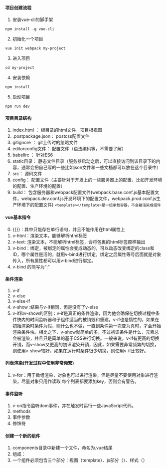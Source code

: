 #### 项目创建流程

1. 安装vue-cli的脚手架
```
npm install -g vue-cli
```
2. 初始化一个项目
```
vue init webpack my-project
```
3. 进入项目
```
cd my-project
```
4. 安装依赖
```
npm install
```
5. 启动项目
```
npm run dev
```

#### 项目目录结构
1. index.html ：        根目录的html文件，项目根视图
2. .postpackage.json：  postcss配置文件
3. gitignore ：         git上传时的忽略文件
4. editorconfig文件：   配置文件（语法编码等，不需要了解）
5. babellrc ：          针对ES6
6. static目录：          静态文件目录（服务器启动之后，可以直接访问到该目录下的内容，通常会把自己写的一些比如json文件和一些文档都可以放在这个目录中）
7. src：                源码文件
8. config：             配置文件（主要针对于开发上的一些服务器上的配置，比如开发环境的配置、生产环境的配置）
9. build：               包含服务器和webpack配置文件(webpack.base.conf.js基本配置文件，webpack.dev.conf.js开发环境下的配置文件，webpack.prod.conf.js生产环境下的配置文件)
```<template></template>是一组承载容器，不会被渲染成组件```
#### vue基本指令
0. {{}}：其中只能存在单行语句，并且不能作用在html属性上
1. v-html：渲染文本，能够解析html标签
2. v-text: 渲染文本，不能解析html标签，会将包裹的html标签原样输出
3. v-bind：绑定，被绑定的属性会变成动态的，可以动态改变绑定的class和ID，哪个属性是活的，就用v-bind进行绑定。绑定之后属性等号后面就是对象传入，所有属性都可以用v-bind进行绑定。
4. v-bind 的简写为“:”
#### 条件渲染
1. v-if
2. v-else
3. v-else-if
4. v-show :结果与v-if相同，但是没有了v-else
5. v-if和v-show的区别：v-if是真正的条件渲染，因为他会确保在切换过程中条件快内的时间监听器和子组件适当的被销毁和重建。v-if也是惰性的，如果在初始渲染时条件为假，则什么也不做，一直到条件第一次变为真时，才会开始渲染条件块。相比之下，v-show就简单的多，不过初识条件是什么，元素总会被渲染，并且只是简单的基于CSS进行切换。一般来说，v-if有更高的切换开销，而v-show又更高的初识渲染开销，因此，如果需要非常频繁的切换，则使用v-show较好，如果在运行时条件很少切换，则使用v-if比较好。

#### 列表渲染(开发过程中使用非常频繁)
1. v-for：用于数组渲染，对象也可以进行渲染，但是尽量不要使用对象进行渲染，尽量对象只用作读取
每个列表都要添加key，否则会有警告。
#### 事件监听
1. v-on指令监听dom事件，并在触发时运行一些JavaScript代码。
2. methods
3. 事件参数
4. 修饰符
#### 创建一个新的组件
1. components目录中新建一个文件，命名为.vue结尾
2. 组成：
  1. 一个组件必须包含三个部分：视图（template）、js部分（<script></script>）、样式（<style></style>）


